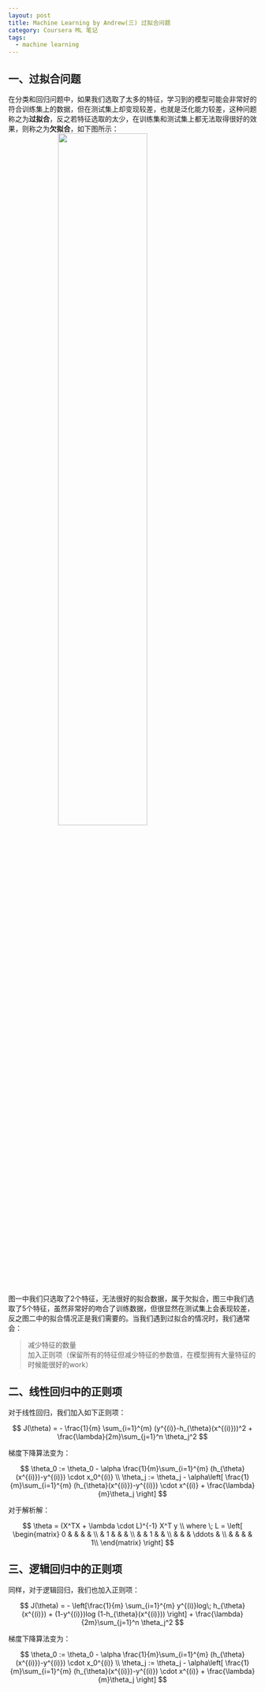 ```yaml
---
layout: post
title: Machine Learning by Andrew(三) 过拟合问题
category: Coursera ML 笔记
tags: 
  - machine learning
---
```


<style>
img{
    width: 60%;
    padding-left: 20%;
}
</style>

## 一、过拟合问题
在分类和回归问题中，如果我们选取了太多的特征，学习到的模型可能会非常好的符合训练集上的数据，但在测试集上却变现较差，也就是泛化能力较差，这种问题称之为**过拟合**，反之若特征选取的太少，在训练集和测试集上都无法取得很好的效果，则称之为**欠拟合**，如下图所示：
![](https://res.cloudinary.com/bxy1994/image/upload/v1546549648/ML_coursera/lr_overfitting_ywwygg.png) 

图一中我们只选取了2个特征，无法很好的拟合数据，属于欠拟合，图三中我们选取了5个特征，虽然非常好的吻合了训练数据，但很显然在测试集上会表现较差，反之图二中的拟合情况正是我们需要的。当我们遇到过拟合的情况时，我们通常会：
> 减少特征的数量  
> 加入正则项（保留所有的特征但减少特征的参数值，在模型拥有大量特征的时候能很好的work）

## 二、线性回归中的正则项
对于线性回归，我们加入如下正则项：

$$
J(\theta) = - \frac{1}{m} \sum_{i=1}^{m} (y^{(i)}-h_{\theta}(x^{(i)}))^2 + \frac{\lambda}{2m}\sum_{j=1}^n \theta_j^2
$$
  
梯度下降算法变为：

$$
\theta_0 := \theta_0 - \alpha \frac{1}{m}\sum_{i=1}^{m}  (h_{\theta}(x^{(i)})-y^{(i)}) \cdot x_0^{(i)} \\
\theta_j := \theta_j - \alpha\left[ \frac{1}{m}\sum_{i=1}^{m}  (h_{\theta}(x^{(i)})-y^{(i)}) \cdot x^{(i)} + \frac{\lambda}{m}\theta_j \right]
$$

对于解析解：  

$$
\theta = (X^TX + \lambda \cdot L)^{-1} X^T y \\
where \; L = \left[ \begin{matrix} 0 & & & & \\ & 1 & & & \\  & & 1 & & \\   & & & \ddots & \\  & & & & 1\\ \end{matrix} \right]
$$



## 三、逻辑回归中的正则项
同样，对于逻辑回归，我们也加入正则项：  

$$
J(\theta) = - \left[\frac{1}{m} \sum_{i=1}^{m} y^{(i)}log\; h_{\theta}(x^{(i)}) + (1-y^{(i)})log (1-h_{\theta}(x^{(i)})) \right] + \frac{\lambda}{2m}\sum_{j=1}^n \theta_j^2
$$

梯度下降算法变为：  

$$
\theta_0 := \theta_0 - \alpha \frac{1}{m}\sum_{i=1}^{m}  (h_{\theta}(x^{(i)})-y^{(i)}) \cdot x_0^{(i)} \\
\theta_j := \theta_j - \alpha\left[ \frac{1}{m}\sum_{i=1}^{m}  (h_{\theta}(x^{(i)})-y^{(i)}) \cdot x^{(i)} + \frac{\lambda}{m}\theta_j \right]
$$
